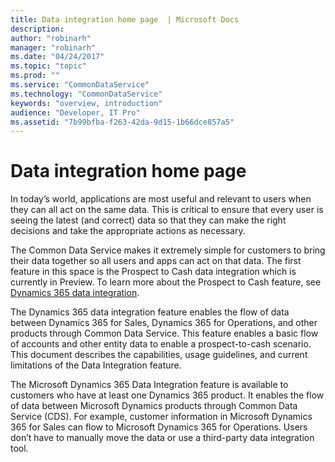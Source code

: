 ```yaml
---
title: Data integration home page  | Microsoft Docs
description: 
author: "robinarh"
manager: "robinarh"
ms.date: "04/24/2017"
ms.topic: "topic"
ms.prod: ""
ms.service: "CommonDataService"
ms.technology: "CommonDataService"
keywords: "overview, introduction"
audience: "Developer, IT Pro"
ms.assetid: "7b99bfba-f263-42da-9d15-1b66dce857a5"
---
```


# Data integration home page

In today’s world, applications are most useful and relevant to users when they can all act on the same data.  This is critical to ensure that every user is seeing the latest (and correct) data so that they can make the right decisions and take the appropriate actions as necessary. 

The Common Data Service makes it extremely simple for customers to bring their data together so all users and apps can act on that data.  The first feature in this space is the Prospect to Cash data integration which is currently in Preview.  To learn more about the Prospect to Cash feature, see [Dynamics 365 data integration](dynamics-365-integration.md).

The Dynamics 365 data integration feature enables the flow of data between Dynamics 365 for Sales, Dynamics 365 for Operations, and other products through Common Data Service. This feature enables a basic flow of accounts and other entity data to enable a prospect-to-cash scenario. This document describes the capabilities, usage guidelines, and current limitations of the Data Integration feature.

The Microsoft Dynamics 365 Data Integration feature is available to customers who have at least one Dynamics 365 product. It enables the flow of data between Microsoft Dynamics products through Common Data Service (CDS). For example, customer information in Microsoft Dynamics 365 for Sales can flow to Microsoft Dynamics 365 for Operations. Users don’t have to manually move the data or use a third-party data integration tool.
